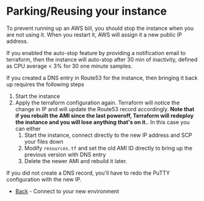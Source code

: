 # Parking/Reusing your instance

To prevent running up an AWS bill, you should stop the instance when you are not using it. When you restart it, AWS will assign it a new public IP address.

If you enabled the auto-stop feature by providing a notification email to terraform, then the instance will auto-stop after 30 min of inactivity, defined as CPU average < 3% for 30 one minute samples.

If you created a DNS entry in Route53 for the instance, then bringing it back up requires the following steps

1. Start the instance
2. Apply the terraform configuration again. Terraform will notice the change in IP and will update the Route53 record accordingly. **Note that if you rebuilt the AMI since the last poweroff, Terraform will redeploy the instance and you will lose anything that's on it.**. In this case you can either
    1. Start the instance, connect directly to the new IP address and SCP your files down
    1. Modify `resources.tf` and set the old AMI ID directly to bring up the previous version with DNS entry
    1. Delete the newer AMI and rebuild it later.

If you did not create a DNS record, you'll have to redo the PuTTY configuration with the new IP.

* [Back](./connect.md) - Connect to your new environment